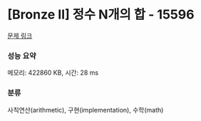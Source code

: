 # [Bronze II] 정수 N개의 합 - 15596 

[문제 링크](https://www.acmicpc.net/problem/15596) 

### 성능 요약

메모리: 422860 KB, 시간: 28 ms

### 분류

사칙연산(arithmetic), 구현(implementation), 수학(math)

